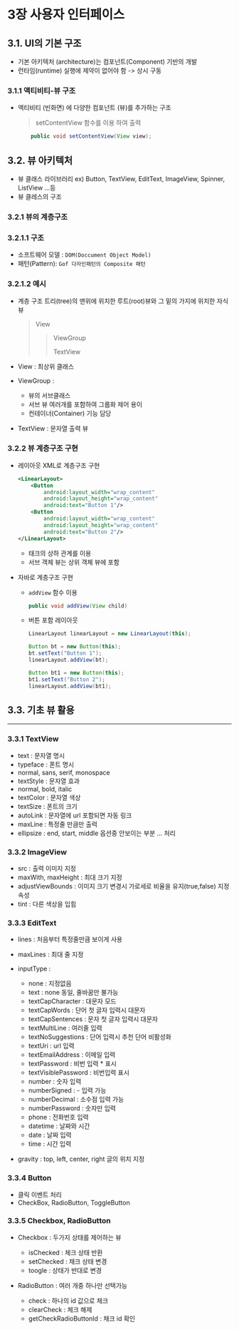 # 3장  사용자 인터페이스

## 3.1. UI의 기본 구조

- 기본 아키텍처 (architecture)는 컴포넌트(Component) 기반의 개발 
- 런타임(runtime) 실행에 제약이 없어야 함 -> 상시 구동

### 3.1.1 액티비티-뷰 구조

- 엑티비티 (빈화면) 에 다양한 컴포넌트 (뷰)를 추가하는 구조 

    > setContentView 함수를 이용 하여 출력 

    ``` java
        public void setContentView(View view);
    ```

## 3.2. 뷰 아키텍처
- 뷰 클래스 라이브러리 ex) Button, TextView, EditText, ImageView, Spinner, ListView ...등
- 뷰 클레스의 구조

### 3.2.1 뷰의 계층구조

### 3.2.1.1 구조
- 소프트웨어 모델 : `DOM(Doccument Object Model)`
- 패턴(Pattern): `Gof 다자인패턴의 Composite 패턴`

### 3.2.1.2 예시

- 계층 구조 트리(tree)의 맨위에 위치한 루트(root)뷰와 그 밑의 가지에 위치한 자식뷰

    > View
    >> ViewGroup
    >>
    >> TextView

- View : 최상위 클래스 
- ViewGroup : 
    - 뷰의 서브클래스
    - 서브 뷰 여러개를 포함하여 그룹화 제어 용이
    - 컨테이너(Container) 기능 담당
- TextView : 문자열 출력 뷰    
                   
### 3.2.2 뷰 계층구조 구현

- 레이아웃 XML로 계층구조 구현
    
    ``` xml
    <LinearLayout>
        <Button
            android:layout_width="wrap_content"
            android:layout_height="wrap_content"
            android:text="Button 1"/>
        <Button
            android:layout_width="wrap_content"
            android:layout_height="wrap_content"
            android:text="Button 2"/>
    </LinearLayout>
    
    ```

    - 태크의 상하 관계를 이용
    - 서브 객체 뷰는 상위 객체 뷰에 포함


  
        
- 자바로 계층구조 구현
    
    - `addView` 함수 이용
        ``` java
        public void addView(View child)
        ```
    - 버튼 포함 레이아웃
        ``` java
        LinearLayout linearLayout = new LinearLayout(this);

        Button bt = new Button(this);
        bt.setText("Button 1");
        linearLayout.addView(bt);

        Button bt1 = new Button(this);
        bt1.setText("Button 2");
        linearLayout.addView(bt1);
        ```


## 3.3. 기초 뷰 활용
---

### 3.3.1 TextView 

  - text : 문자열 명시 
  - typeface : 폰트 명시
  - normal, sans, serif, monospace 
  - textStyle : 문자열 효과 
  - normal, bold, italic
  - textColor : 문자열 색상
  - textSize : 폰트의 크기
  - autoLink : 문자열에 url 포함되면 자동 링크
  - maxLine : 특정줄 만큼만 출력 
  - ellipsize : end, start, middle 옵션중 안보이는 부분 ... 처리
### 3.3.2 ImageView 

- src : 출력 이미지 지정
- maxWith, maxHeight : 최대 크기 지정
- adjustViewBounds : 이미지 크기 변경시 가로세로 비율을 유지(true,false) 지정 속성
- tint : 다른 색상을 입힘

### 3.3.3 EditText

- lines : 처음부터 특정줄만큼 보이게 사용
- maxLines : 최대 줄 지정
- inputType : 
    
    - none : 지정없음
    - text : none 동일, 줄바꿈만 불가능
    - textCapCharacter : 대문자 모드
    - textCapWords : 단어 첫 글자 입력시 대문자
    - textCapSentences : 문자 첫 글자 입력시 대문자 
    - textMultiLine : 여러줄 입력
    - textNoSuggestions : 단어 입력시 추천 단어 비활성화
    - textUri : url 입력
    - textEmailAddress : 이메일 입력
    - textPassword : 비번 입력 * 표시
    - textVisiblePassword : 비번입력 표시
    - number : 숫자 입력
    - numberSigned : - 입력 가능
    - numberDecimal : 소수점 입력 가능
    - numberPassword : 숫자만 입력
    - phone : 전화번호 입력
    - datetime : 날짜와 시간
    - date : 날짜 입력
    - time : 시간 입력  
- gravity : top, left, center, right 글의 위치 지정

### 3.3.4 Button

- 클릭 이벤트 처리 
- CheckBox, RadioButton, ToggleButton
  
### 3.3.5 Checkbox, RadioButton

 - Checkbox : 두가지 상태를 제어하는 뷰
    
    - isChecked : 체크 상태 반환
    - setChecked : 채크 상태 변경
    - toogle : 상태가 반대로 변경
- RadioButton : 여러 개중 하나만 선택가능

    - check : 하나의 id 값으로 체크
    - clearCheck : 체크 해제 
    - getCheckRadioButtonId : 채크 id 확인

